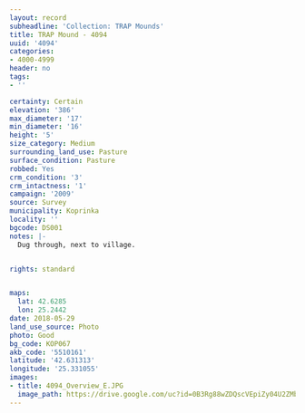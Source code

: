 ```yaml
---
layout: record
subheadline: 'Collection: TRAP Mounds'
title: TRAP Mound - 4094
uuid: '4094'
categories:
- 4000-4999
header: no
tags:
- ''

certainty: Certain
elevation: '386'
max_diameter: '17'
min_diameter: '16'
height: '5'
size_category: Medium
surrounding_land_use: Pasture
surface_condition: Pasture
robbed: Yes
crm_condition: '3'
crm_intactness: '1'
campaign: '2009'
source: Survey
municipality: Koprinka
locality: ''
bgcode: DS001
notes: |-
  Dug through, next to village.


rights: standard


maps:
  lat: 42.6285
  lon: 25.2442
date: 2018-05-29
land_use_source: Photo
photo: Good
bg_code: КОР067
akb_code: '5510161'
latitude: '42.631313'
longitude: '25.331055'
images:
- title: 4094_Overview_E.JPG
  image_path: https://drive.google.com/uc?id=0B3Rg88wZDQscVEpiZy04U2ZMbDA
---
```


